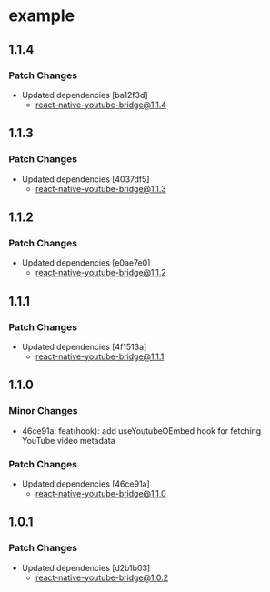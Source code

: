 # example

## 1.1.4

### Patch Changes

- Updated dependencies [ba12f3d]
  - react-native-youtube-bridge@1.1.4

## 1.1.3

### Patch Changes

- Updated dependencies [4037df5]
  - react-native-youtube-bridge@1.1.3

## 1.1.2

### Patch Changes

- Updated dependencies [e0ae7e0]
  - react-native-youtube-bridge@1.1.2

## 1.1.1

### Patch Changes

- Updated dependencies [4f1513a]
  - react-native-youtube-bridge@1.1.1

## 1.1.0

### Minor Changes

- 46ce91a: feat(hook): add useYoutubeOEmbed hook for fetching YouTube video metadata

### Patch Changes

- Updated dependencies [46ce91a]
  - react-native-youtube-bridge@1.1.0

## 1.0.1

### Patch Changes

- Updated dependencies [d2b1b03]
  - react-native-youtube-bridge@1.0.2
